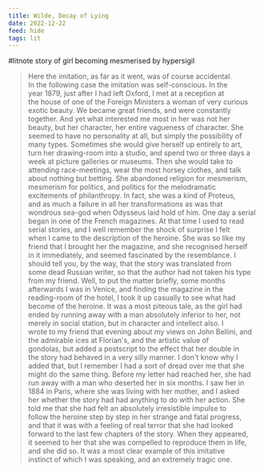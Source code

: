 ```yaml
---
title: Wilde, Decay of Lying
date: 2022-12-22
feed: hide
tags: lit
---
```

#litnote
story of girl becoming mesmerised by hypersigil

> Here the imitation, as far as it went, was of course accidental.  
> In the following case the imitation was self-conscious. In the  
> year 1879, just after I had left Oxford, I met at a reception at  
> the house of one of the Foreign Ministers a woman of very curious  
> exotic beauty. We became great friends, and were constantly  
> together. And yet what interested me most in her was not her  
> beauty, but her character, her entire vagueness of character. She  
> seemed to have no personality at all, but simply the possibility of  
> many types. Sometimes she would give herself up entirely to art,  
> turn her drawing-room into a studio, and spend two or three days a  
> week at picture galleries or museums. Then she would take to  
> attending race-meetings, wear the most horsey clothes, and talk  
> about nothing but betting. She abandoned religion for mesmerism,  
> mesmerism for politics, and politics for the melodramatic  
> excitements of philanthropy. In fact, she was a kind of Proteus,  
> and as much a failure in all her transformations as was that  
> wondrous sea-god when Odysseus laid hold of him. One day a serial  
> began in one of the French magazines. At that time I used to read  
> serial stories, and I well remember the shock of surprise I felt  
> when I came to the description of the heroine. She was so like my  
> friend that I brought her the magazine, and she recognised herself  
> in it immediately, and seemed fascinated by the resemblance. I  
> should tell you, by the way, that the story was translated from  
> some dead Russian writer, so that the author had not taken his type  
> from my friend. Well, to put the matter briefly, some months  
> afterwards I was in Venice, and finding the magazine in the  
> reading-room of the hotel, I took it up casually to see what had  
> become of the heroine. It was a most piteous tale, as the girl had  
> ended by running away with a man absolutely inferior to her, not  
> merely in social station, but in character and intellect also. I  
> wrote to my friend that evening about my views on John Bellini, and  
> the admirable ices at Florian's, and the artistic value of  
> gondolas, but added a postscript to the effect that her double in  
> the story had behaved in a very silly manner. I don't know why I  
> added that, but I remember I had a sort of dread over me that she  
> might do the same thing. Before my letter had reached her, she had  
> run away with a man who deserted her in six months. I saw her in  
> 1884 in Paris, where she was living with her mother, and I asked  
> her whether the story had had anything to do with her action. She  
> told me that she had felt an absolutely irresistible impulse to  
> follow the heroine step by step in her strange and fatal progress,  
> and that it was with a feeling of real terror that she had looked  
> forward to the last few chapters of the story. When they appeared,  
> it seemed to her that she was compelled to reproduce them in life,  
> and she did so. It was a most clear example of this imitative  
> instinct of which I was speaking, and an extremely tragic one.
